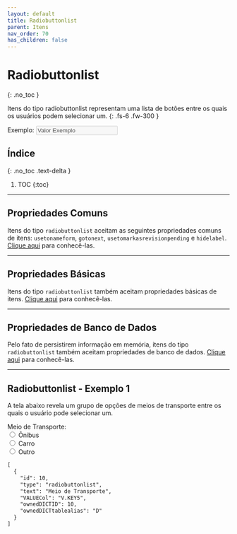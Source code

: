 ```yaml
---
layout: default
title: Radiobuttonlist
parent: Itens
nav_order: 70
has_children: false
---
```

# Radiobuttonlist
{: .no_toc }


Itens do tipo radiobuttonlist representam uma lista de botões entre os quais os usuários podem selecionar um.
{: .fs-6 .fw-300 }

<div class="code-example" markdown="1">

Exemplo: <input disabled value="Valor Exemplo" />

</div>

## Índice
{: .no_toc .text-delta }

1. TOC
{:toc}

---


## Propriedades Comuns

Itens do tipo `radiobuttonlist` aceitam as seguintes propriedades comuns de itens: `usetonameform`, `gotonext`, `usetomarkasrevisionpending` e `hidelabel`. [Clique aqui](commonproperties.md) para conhecê-las.

---

## Propriedades Básicas

Itens do tipo `radiobuttonlist` também aceitam propriedades básicas de itens. [Clique aqui](basicproperties.md) para conhecê-las.

---

## Propriedades de Banco de Dados

Pelo fato de persistirem informação em memória, itens do tipo `radiobuttonlist` também aceitam propriedades de banco de dados. [Clique aqui](databaseproperties.md) para conhecê-las.

---

## Radiobuttonlist - Exemplo 1

A tela abaixo revela um grupo de opções de meios de transporte entre os quais o usuário pode selecionar um.

<div class="code-example" markdown="1">
  <div> Meio de Transporte: </div>
  <input type="radio" id="onibus" name="ônibus" value="onibus">
  <label for="onibus">Ônibus</label><br>
  <input type="radio" id="carro" name="carro" value="carro">
  <label for="carro">Carro</label><br>
  <input type="radio" id="outro" name="outro" value="outro">
  <label for="outro">Outro</label>
</div>

```markdown
[
  {
    "id": 10,
    "type": "radiobuttonlist",
    "text": "Meio de Transporte",
    "VALUECol": "V.KEY5",
    "ownedDICTID": 10,
    "ownedDICTtablealias": "D"
  }
]
```
